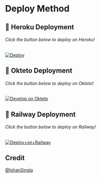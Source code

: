 # Deploy Method

## 🚀 Heroku Deployment
###### Click the button below to deploy on Heroku!
[![Deploy](https://www.herokucdn.com/deploy/button.svg)](https://dashboard.heroku.com/new?template=https://github.com/saifalisew1508/MembersAdderBot)

## 🚀 Okteto Deployment
###### Click the button below to deploy on Okteto!
[![Develop on Okteto](https://okteto.com/develop-okteto.svg)](https://cloud.okteto.com/deploy?repository=https://github.com/saifalisew1508/MembersAdderBot&branch=main)

## 🚀 Railway Deployment
###### Click the button below to deploy on Railway!
[![Deploy+on+Railway](https://railway.app/button.svg)](https://railway.app/new/template?template=https://github.com/saifalisew1508/MembersAdderBot&envs=API_ID,API_HASH,BOT_TOKEN)


## Credit


[@IshanSingla](https://github.com/IshanSingla/ScrapingBot-1.1v)
